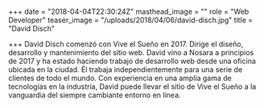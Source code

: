 +++
date = "2018-04-04T22:30:24Z"
masthead_image = ""
role = "Web Developer"
teaser_image = "/uploads/2018/04/06/david-disch.jpg"
title = "David Disch"

+++
David Disch comenzó con Vive el Sueño en 2017. Dirige el diseño, desarrollo y mantenimiento del sitio web. David vino a Nosara a principios de 2017 y ha estado haciendo trabajo de desarrollo web desde una oficina ubicada en la ciudad. Él trabaja independientemente para una serie de clientes de todo el mundo. Con experiencia en una amplia gama de tecnologías en la industria, David puede llevar el sitio de Vive el Sueño a la vanguardia del siempre cambiante entorno en línea.